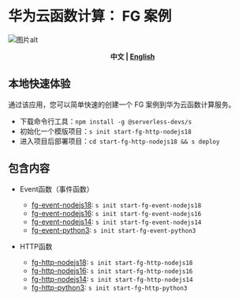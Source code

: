 # 华为云函数计算： FG 案例

![图片alt](https://serverless-article-picture.oss-cn-hangzhou.aliyuncs.com/1638188206727_20211129121647053051.png)

<p align="center"><b> 中文 | <a href="./readme_en.md"> English </a>  </b></p>

## 本地快速体验
通过该应用，您可以简单快速的创建一个 FG 案例到华为云函数计算服务。

- 下载命令行工具：`npm install -g @serverless-devs/s`
- 初始化一个模版项目：`s init start-fg-http-nodejs18`
- 进入项目后部署项目：`cd start-fg-http-nodejs18 && s deploy`


## 包含内容 
- Event函数（事件函数）
  - [fg-event-nodejs18](start-fg-event-nodejs14/src): `s init start-fg-event-nodejs18`
  - [fg-event-nodejs16](start-fg-event-nodejs16/src): `s init start-fg-event-nodejs16`
  - [fg-event-nodejs14](start-fg-event-nodejs14/src): `s init start-fg-event-nodejs14`
  - [fg-event-python3](start-fg-event-python3/src): `s init start-fg-event-python3`
  
- HTTP函数
  - [fg-http-nodejs18](start-fg-http-nodejs18/src): `s init start-fg-http-nodejs18`
  - [fg-http-nodejs16](start-fg-http-nodejs16/src): `s init start-fg-http-nodejs16`
  - [fg-http-nodejs14](start-fg-http-nodejs14/src): `s init start-fg-http-nodejs14`
  - [fg-http-python3](start-fg-http-python3/src): `s init start-fg-http-python3`
